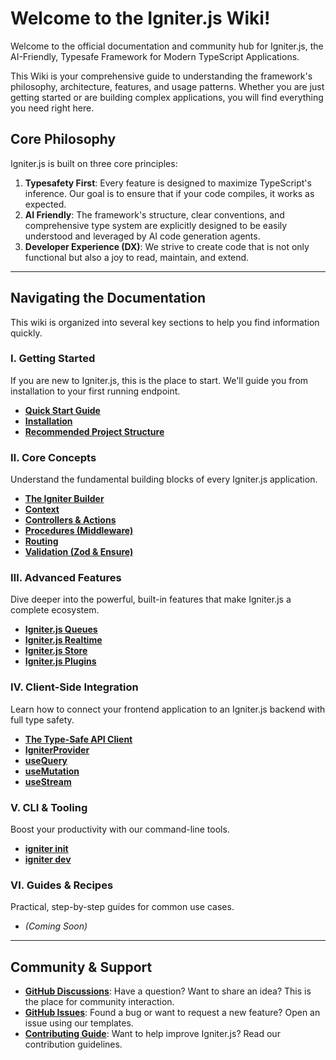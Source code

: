 # Welcome to the Igniter.js Wiki!

Welcome to the official documentation and community hub for Igniter.js, the AI-Friendly, Typesafe Framework for Modern TypeScript Applications.

This Wiki is your comprehensive guide to understanding the framework's philosophy, architecture, features, and usage patterns. Whether you are just getting started or are building complex applications, you will find everything you need right here.

## Core Philosophy

Igniter.js is built on three core principles:

1.  **Typesafety First**: Every feature is designed to maximize TypeScript's inference. Our goal is to ensure that if your code compiles, it works as expected.
2.  **AI Friendly**: The framework's structure, clear conventions, and comprehensive type system are explicitly designed to be easily understood and leveraged by AI code generation agents.
3.  **Developer Experience (DX)**: We strive to create code that is not only functional but also a joy to read, maintain, and extend.

---

## Navigating the Documentation

This wiki is organized into several key sections to help you find information quickly.

### Ⅰ. Getting Started

If you are new to Igniter.js, this is the place to start. We'll guide you from installation to your first running endpoint.

*   **[Quick Start Guide](./01-Getting-Started/01-Quick-Start-Guide.md)**
*   **[Installation](./01-Getting-Started/02-Installation.md)**
*   **[Recommended Project Structure](./01-Getting-Started/03-Recommended-Project-Structure.md)**

### Ⅱ. Core Concepts

Understand the fundamental building blocks of every Igniter.js application.

*   **[The Igniter Builder](./02-Core-Concepts/01-The-Igniter-Builder.md)**
*   **[Context](./02-Core-Concepts/02-Context.md)**
*   **[Controllers & Actions](./02-Core-Concepts/03-Controllers-and-Actions.md)**
*   **[Procedures (Middleware)](./02-Core-Concepts/04-Procedures.md)**
*   **[Routing](./02-Core-Concepts/05-Routing.md)**
*   **[Validation (Zod & Ensure)](./02-Core-Concepts/06-Validation.md)**

### Ⅲ. Advanced Features

Dive deeper into the powerful, built-in features that make Igniter.js a complete ecosystem.

*   **[Igniter.js Queues](./03-Advanced-Features/01-Igniter-js-Queues.md)**
*   **[Igniter.js Realtime](./03-Advanced-Features/02-Igniter-js-Realtime.md)**
*   **[Igniter.js Store](./03-Advanced-Features/03-Igniter-js-Store.md)**
*   **[Igniter.js Plugins](./03-Advanced-Features/04-Igniter-js-Plugins.md)**

### Ⅳ. Client-Side Integration

Learn how to connect your frontend application to an Igniter.js backend with full type safety.

*   **[The Type-Safe API Client](./04-Client-Side/01-API-Client.md)**
*   **[IgniterProvider](./04-Client-Side/02-IgniterProvider.md)**
*   **[useQuery](./04-Client-Side/03-useQuery.md)**
*   **[useMutation](./04-Client-Side/04-useMutation.md)**
*   **[useStream](./04-Client-Side/05-useStream.md)**

### Ⅴ. CLI & Tooling

Boost your productivity with our command-line tools.

*   **[igniter init](./05-CLI-and-Tooling/01-igniter-init.md)**
*   **[igniter dev](./05-CLI-and-Tooling/02-igniter-dev.md)**

### Ⅵ. Guides & Recipes

Practical, step-by-step guides for common use cases.

*   *(Coming Soon)*

---

## Community & Support

*   **[GitHub Discussions](https://github.com/felipebarcelospro/igniter-js/discussions)**: Have a question? Want to share an idea? This is the place for community interaction.
*   **[GitHub Issues](https://github.com/felipebarcelospro/igniter-js/issues)**: Found a bug or want to request a new feature? Open an issue using our templates.
*   **[Contributing Guide](./Contributing.md)**: Want to help improve Igniter.js? Read our contribution guidelines.
